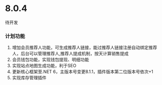 # 8.0.4

待开发

### 计划功能

1. 增加会员推荐人功能，可生成推荐人链接，能过推荐人链接注册自动绑定推荐人，后台可以管理推荐人,推荐人提成机制，按天计算销售提成
2. 会员钱包功能，实现钱包提现、明细功能
3. 实现站点地图生成功能，利于SEO
4. 更新核心框架至.NET 6，主版本号变更8.1.1，插件版本第二位版本号依次+1
5. 实现库存管理插件